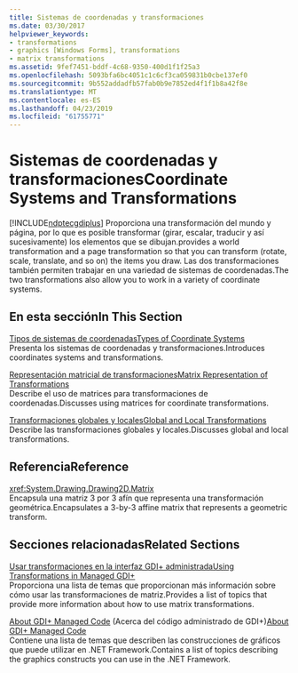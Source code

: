 ```yaml
---
title: Sistemas de coordenadas y transformaciones
ms.date: 03/30/2017
helpviewer_keywords:
- transformations
- graphics [Windows Forms], transformations
- matrix transformations
ms.assetid: 9fef7451-bddf-4c68-9350-400d1f1f25a3
ms.openlocfilehash: 5093bfa6bc4051c1c6cf3ca059831b0cbe137ef0
ms.sourcegitcommit: 9b552addadfb57fab0b9e7852ed4f1f1b8a42f8e
ms.translationtype: MT
ms.contentlocale: es-ES
ms.lasthandoff: 04/23/2019
ms.locfileid: "61755771"
---
```

# <a name="coordinate-systems-and-transformations"></a><span data-ttu-id="9ad8c-102">Sistemas de coordenadas y transformaciones</span><span class="sxs-lookup"><span data-stu-id="9ad8c-102">Coordinate Systems and Transformations</span></span>
[!INCLUDE[ndptecgdiplus](../../../../includes/ndptecgdiplus-md.md)] <span data-ttu-id="9ad8c-103">Proporciona una transformación del mundo y página, por lo que es posible transformar (girar, escalar, traducir y así sucesivamente) los elementos que se dibujan.</span><span class="sxs-lookup"><span data-stu-id="9ad8c-103">provides a world transformation and a page transformation so that you can transform (rotate, scale, translate, and so on) the items you draw.</span></span> <span data-ttu-id="9ad8c-104">Las dos transformaciones también permiten trabajar en una variedad de sistemas de coordenadas.</span><span class="sxs-lookup"><span data-stu-id="9ad8c-104">The two transformations also allow you to work in a variety of coordinate systems.</span></span>  
  
## <a name="in-this-section"></a><span data-ttu-id="9ad8c-105">En esta sección</span><span class="sxs-lookup"><span data-stu-id="9ad8c-105">In This Section</span></span>  
 [<span data-ttu-id="9ad8c-106">Tipos de sistemas de coordenadas</span><span class="sxs-lookup"><span data-stu-id="9ad8c-106">Types of Coordinate Systems</span></span>](types-of-coordinate-systems.md)  
 <span data-ttu-id="9ad8c-107">Presenta los sistemas de coordenadas y transformaciones.</span><span class="sxs-lookup"><span data-stu-id="9ad8c-107">Introduces coordinates systems and transformations.</span></span>  
  
 [<span data-ttu-id="9ad8c-108">Representación matricial de transformaciones</span><span class="sxs-lookup"><span data-stu-id="9ad8c-108">Matrix Representation of Transformations</span></span>](matrix-representation-of-transformations.md)  
 <span data-ttu-id="9ad8c-109">Describe el uso de matrices para transformaciones de coordenadas.</span><span class="sxs-lookup"><span data-stu-id="9ad8c-109">Discusses using matrices for coordinate transformations.</span></span>  
  
 [<span data-ttu-id="9ad8c-110">Transformaciones globales y locales</span><span class="sxs-lookup"><span data-stu-id="9ad8c-110">Global and Local Transformations</span></span>](global-and-local-transformations.md)  
 <span data-ttu-id="9ad8c-111">Describe las transformaciones globales y locales.</span><span class="sxs-lookup"><span data-stu-id="9ad8c-111">Discusses global and local transformations.</span></span>  
  
## <a name="reference"></a><span data-ttu-id="9ad8c-112">Referencia</span><span class="sxs-lookup"><span data-stu-id="9ad8c-112">Reference</span></span>  
 <xref:System.Drawing.Drawing2D.Matrix>  
 <span data-ttu-id="9ad8c-113">Encapsula una matriz 3 por 3 afín que representa una transformación geométrica.</span><span class="sxs-lookup"><span data-stu-id="9ad8c-113">Encapsulates a 3-by-3 affine matrix that represents a geometric transform.</span></span>  
  
## <a name="related-sections"></a><span data-ttu-id="9ad8c-114">Secciones relacionadas</span><span class="sxs-lookup"><span data-stu-id="9ad8c-114">Related Sections</span></span>  
 [<span data-ttu-id="9ad8c-115">Usar transformaciones en la interfaz GDI+ administrada</span><span class="sxs-lookup"><span data-stu-id="9ad8c-115">Using Transformations in Managed GDI+</span></span>](using-transformations-in-managed-gdi.md)  
 <span data-ttu-id="9ad8c-116">Proporciona una lista de temas que proporcionan más información sobre cómo usar las transformaciones de matriz.</span><span class="sxs-lookup"><span data-stu-id="9ad8c-116">Provides a list of topics that provide more information about how to use matrix transformations.</span></span>  
  
 <span data-ttu-id="9ad8c-117">[About GDI+ Managed Code](about-gdi-managed-code.md) (Acerca del código administrado de GDI+)</span><span class="sxs-lookup"><span data-stu-id="9ad8c-117">[About GDI+ Managed Code](about-gdi-managed-code.md)</span></span>  
 <span data-ttu-id="9ad8c-118">Contiene una lista de temas que describen las construcciones de gráficos que puede utilizar en .NET Framework.</span><span class="sxs-lookup"><span data-stu-id="9ad8c-118">Contains a list of topics describing the graphics constructs you can use in the .NET Framework.</span></span>
